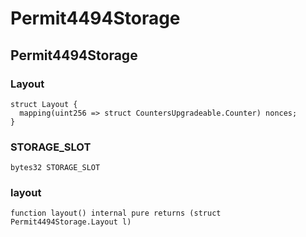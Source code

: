 # Permit4494Storage

## Permit4494Storage

### Layout

```solidity
struct Layout {
  mapping(uint256 => struct CountersUpgradeable.Counter) nonces;
}
```

### STORAGE_SLOT

```solidity
bytes32 STORAGE_SLOT
```

### layout

```solidity
function layout() internal pure returns (struct Permit4494Storage.Layout l)
```

